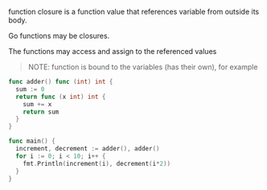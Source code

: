 function closure is a function value that references variable from outside its body.

Go functions may be closures.  

The functions may access and assign to the referenced values
> NOTE: function is bound to the variables (has their own), for example


```go
func adder() func (int) int {
  sum := 0
  return func (x int) int {
    sum += x
    return sum
  }
}

func main() {
  increment, decrement := adder(), adder()
  for i := 0; i < 10; i++ {
    fmt.Println(increment(i), decrement(i*2))
  }
}
```
